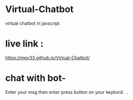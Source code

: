 # Virtual-Chatbot
virtual chatbot in javscript 
# live link :
https://mpv33.github.io/Virtual-Chatbot/
# chat with bot-
Enter your msg then enter press button on your keybord . . 

